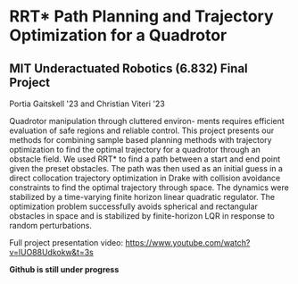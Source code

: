 # RRT* Path Planning and Trajectory Optimization for a Quadrotor
## MIT Underactuated Robotics (6.832) Final Project
Portia Gaitskell '23 and Christian Viteri '23

Quadrotor manipulation through cluttered environ- ments requires efficient evaluation of safe regions and reliable control. This project presents our methods for combining sample based planning methods with trajectory optimization to find the optimal trajectory for a quadrotor through an obstacle field. We used RRT* to find a path between a start and end point given the preset obstacles. The path was then used as an initial guess in a direct collocation trajectory optimization in Drake with collision avoidance constraints to find the optimal trajectory through space. The dynamics were stabilized by a time-varying finite horizon linear quadratic regulator. The optimization problem successfully avoids spherical and rectangular obstacles in space and is stabilized by finite-horizon LQR in response to random perturbations.

Full project presentation video: https://www.youtube.com/watch?v=lUO88Udkokw&t=3s

**Github is still under progress**
